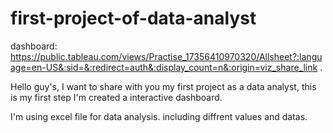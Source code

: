 # first-project-of-data-analyst
dashboard: https://public.tableau.com/views/Practise_17356410970320/Allsheet?:language=en-US&:sid=&:redirect=auth&:display_count=n&:origin=viz_share_link .

Hello guy's, I want to share with you my first project as a data analyst, this is my first step I'm created a interactive dashboard.

I'm using excel file for data analysis. including diffrent values and datas. 
